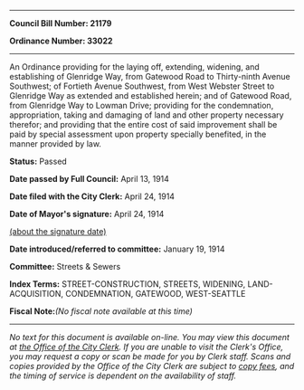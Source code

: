 

********

**Council Bill Number: 21179**
   
**Ordinance Number: 33022**
********

 An Ordinance providing for the laying off, extending, widening, and establishing of Glenridge Way, from Gatewood Road to Thirty-ninth Avenue Southwest; of Fortieth Avenue Southwest, from West Webster Street to Glenridge Way as extended and established herein; and of Gatewood Road, from Glenridge Way to Lowman Drive; providing for the condemnation, appropriation, taking and damaging of land and other property necessary therefor; and providing that the entire cost of said improvement shall be paid by special assessment upon property specially benefited, in the manner provided by law.

**Status:** Passed
   
**Date passed by Full Council:** April 13, 1914
   
**Date filed with the City Clerk:** April 24, 1914
   
**Date of Mayor's signature:** April 24, 1914
   
[(about the signature date)](/~public/approvaldate.htm)
   
   
   
**Date introduced/referred to committee:** January 19, 1914
   
**Committee:** Streets & Sewers
   
   
**Index Terms:** STREET-CONSTRUCTION, STREETS, WIDENING, LAND-ACQUISITION, CONDEMNATION, GATEWOOD, WEST-SEATTLE

**Fiscal Note:**_(No fiscal note available at this time)_
********

_No text for this document is available on-line. You may view this document at [the Office of the City Clerk](http://www.seattle.gov/leg/clerk/contactUs.htm). If you are unable to visit the Clerk's Office, you may request a copy or scan be made for you by Clerk staff. Scans and copies provided by the Office of the City Clerk are subject to [copy fees](http://clerk.seattle.gov/~public/clerkfees.htm), and the timing of service is dependent on the availability of staff._

